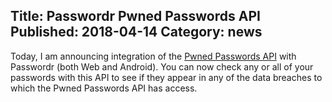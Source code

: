 ﻿Title: Passwordr Pwned Passwords API
Published: 2018-04-14
Category: news
---
Today, I am announcing integration of the [Pwned Passwords API](https://haveibeenpwned.com/API/v2) with Passwordr (both Web and Android).
You can now check any or all of your passwords with this API to see if they appear in any of the data breaches to which the Pwned Passwords API has access.